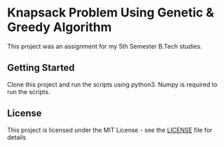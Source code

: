 # Knapsack Problem Using Genetic & Greedy Algorithm

This project was an assignment for my 5th Semester B.Tech studies.

## Getting Started
Clone this project and run the scripts using python3.
Numpy is required to run the scripts.


## License

This project is licensed under the MIT License - see the [LICENSE](LICENSE) file for details
